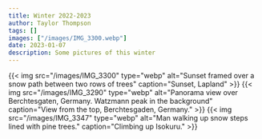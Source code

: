 ```yaml
---
title: Winter 2022-2023
author: Taylor Thompson
tags: []
images: ["/images/IMG_3300.webp"]
date: 2023-01-07
description: Some pictures of this winter
---
```


{{< img src="/images/IMG_3300" type="webp" alt="Sunset framed over a snow path between two rows of trees" caption="Sunset, Lapland" >}}
{{< img src="/images/IMG_3290" type="webp" alt="Panorama view over Berchtesgaten, Germany. Watzmann peak in the background" caption="View from the top, Berchtesgaden, Germany." >}}
{{< img src="/images/IMG_3347" type="webp" alt="Man walking up snow steps lined with pine trees." caption="Climbing up Isokuru." >}}
